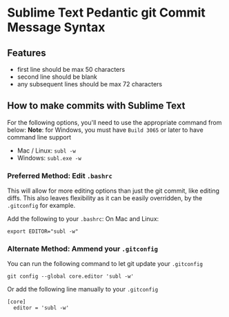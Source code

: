 # Sublime Text Pedantic git Commit Message Syntax

## Features

- first line should be max 50 characters
- second line should be blank
- any subsequent lines should be max 72 characters

## How to make commits with Sublime Text

For the following options, you'll need to use the appropriate command from below:
**Note**: for Windows, you must have `Build 3065` or later to have command line support

- Mac / Linux: `subl -w`
- Windows: `subl.exe -w`

### Preferred Method: Edit `.bashrc`

This will allow for more editing options than just the git commit, like editing diffs. This also leaves flexibility as it can be easily overridden, by the `.gitconfig` for example.

Add the following to your `.bashrc`:
On Mac and Linux:

    export EDITOR="subl -w"

### Alternate Method: Ammend your `.gitconfig`

You can run the following command to let git update your `.gitconfig`

    git config --global core.editor 'subl -w'

Or add the following line manually to your `.gitconfig`

    [core]
      editor = 'subl -w'
